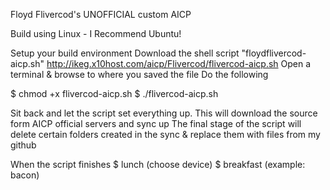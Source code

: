Floyd Flivercod's UNOFFICIAL custom AICP

Build using Linux - I Recommend Ubuntu!

Setup your build environment
Download the shell script "floydflivercod-aicp.sh"
http://ikeg.x10host.com/aicp/Flivercod/flivercod-aicp.sh
Open a terminal & browse to where you saved the file 
Do the following

  $ chmod +x flivercod-aicp.sh
  $ ./flivercod-aicp.sh

Sit back and let the script set everything up. This will download the source form AICP official servers and sync up
The final stage of the script will delete certain folders created in the sync & replace them with files from my github

When the script finishes
$ lunch (choose device)
$ breakfast (example: bacon)
